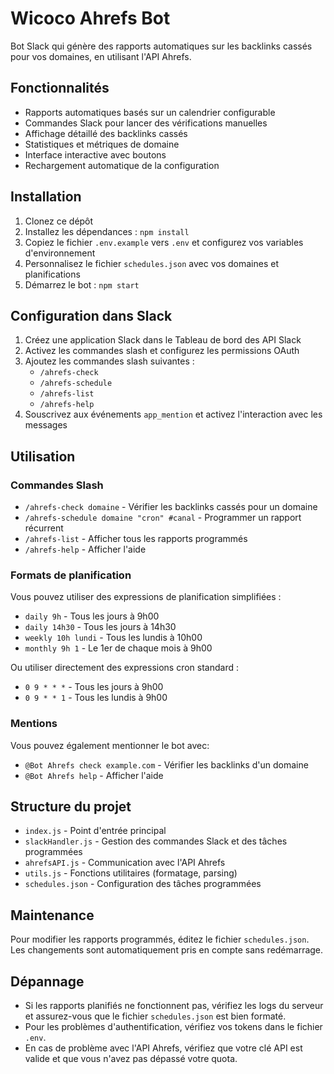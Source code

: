 # Wicoco Ahrefs Bot

Bot Slack qui génère des rapports automatiques sur les backlinks cassés pour vos domaines, en utilisant l'API Ahrefs.

## Fonctionnalités

- Rapports automatiques basés sur un calendrier configurable
- Commandes Slack pour lancer des vérifications manuelles
- Affichage détaillé des backlinks cassés
- Statistiques et métriques de domaine
- Interface interactive avec boutons
- Rechargement automatique de la configuration

## Installation

1. Clonez ce dépôt
2. Installez les dépendances : `npm install`
3. Copiez le fichier `.env.example` vers `.env` et configurez vos variables d'environnement
4. Personnalisez le fichier `schedules.json` avec vos domaines et planifications
5. Démarrez le bot : `npm start`

## Configuration dans Slack

1. Créez une application Slack dans le Tableau de bord des API Slack
2. Activez les commandes slash et configurez les permissions OAuth
3. Ajoutez les commandes slash suivantes :
   - `/ahrefs-check`
   - `/ahrefs-schedule`
   - `/ahrefs-list`
   - `/ahrefs-help`
4. Souscrivez aux événements `app_mention` et activez l'interaction avec les messages

## Utilisation

### Commandes Slash

- `/ahrefs-check domaine` - Vérifier les backlinks cassés pour un domaine
- `/ahrefs-schedule domaine "cron" #canal` - Programmer un rapport récurrent
- `/ahrefs-list` - Afficher tous les rapports programmés
- `/ahrefs-help` - Afficher l'aide

### Formats de planification

Vous pouvez utiliser des expressions de planification simplifiées :
- `daily 9h` - Tous les jours à 9h00
- `daily 14h30` - Tous les jours à 14h30
- `weekly 10h lundi` - Tous les lundis à 10h00
- `monthly 9h 1` - Le 1er de chaque mois à 9h00

Ou utiliser directement des expressions cron standard :
- `0 9 * * *` - Tous les jours à 9h00
- `0 9 * * 1` - Tous les lundis à 9h00

### Mentions

Vous pouvez également mentionner le bot avec:

- `@Bot Ahrefs check example.com` - Vérifier les backlinks d'un domaine
- `@Bot Ahrefs help` - Afficher l'aide

## Structure du projet

- `index.js` - Point d'entrée principal
- `slackHandler.js` - Gestion des commandes Slack et des tâches programmées
- `ahrefsAPI.js` - Communication avec l'API Ahrefs
- `utils.js` - Fonctions utilitaires (formatage, parsing)
- `schedules.json` - Configuration des tâches programmées

## Maintenance

Pour modifier les rapports programmés, éditez le fichier `schedules.json`. Les changements sont automatiquement pris en compte sans redémarrage.

## Dépannage

- Si les rapports planifiés ne fonctionnent pas, vérifiez les logs du serveur et assurez-vous que le fichier `schedules.json` est bien formaté.
- Pour les problèmes d'authentification, vérifiez vos tokens dans le fichier `.env`.
- En cas de problème avec l'API Ahrefs, vérifiez que votre clé API est valide et que vous n'avez pas dépassé votre quota.
